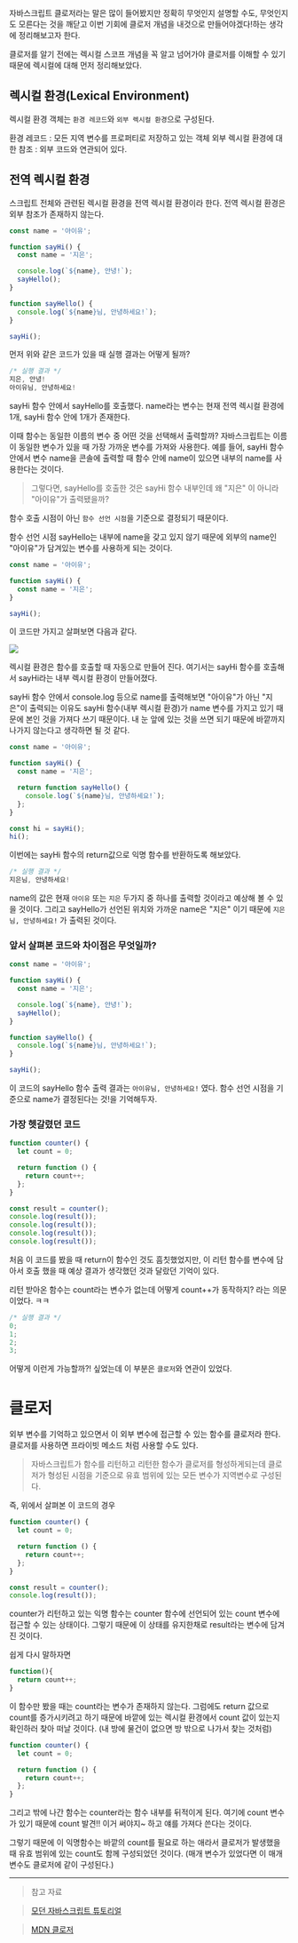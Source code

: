 자바스크립트 클로저라는 말은 많이 들어봤지만 정확히 무엇인지 설명할 수도, 무엇인지도 모른다는 것을 깨닫고 이번 기회에 클로저 개념을 내것으로 만들어야겠다!하는 생각에 정리해보고자 한다.

클로저를 알기 전에는 렉시컬 스코프 개념을 꼭 알고 넘어가야 클로저를 이해할 수 있기 때문에 렉시컬에 대해 먼저 정리해보았다.

## 렉시컬 환경(Lexical Environment)

렉시컬 환경 객체는 `환경 레코드`와 `외부 렉시컬 환경`으로 구성된다.

환경 레코드 : 모든 지역 변수를 프로퍼티로 저장하고 있는 객체
외부 렉시컬 환경에 대한 참조 : 외부 코드와 연관되어 있다.

## 전역 렉시컬 환경

스크립트 전체와 관련된 렉시컬 환경을 전역 렉시컬 환경이라 한다. 전역 렉시컬 환경은 외부 참조가 존재하지 않는다.

```js
const name = '아이유';

function sayHi() {
  const name = '지은';

  console.log(`${name}, 안녕!`);
  sayHello();
}

function sayHello() {
  console.log(`${name}님, 안녕하세요!`);
}

sayHi();
```

먼저 위와 같은 코드가 있을 때 실행 결과는 어떻게 될까?

```js
/* 실행 결과 */
지은, 안녕!
아이유님, 안녕하세요!
```

sayHi 함수 안에서 sayHello를 호출했다.
name라는 변수는 현재 전역 렉시컬 환경에 1개, sayHi 함수 안에 1개가 존재한다.

이때 함수는 동일한 이름의 변수 중 어떤 것을 선택해서 출력할까?
자바스크립트는 이름이 동일한 변수가 있을 때 가장 가까운 변수를 가져와 사용한다.
예를 들어, sayHi 함수 안에서 변수 name을 콘솔에 출력할 때 함수 안에 name이 있으면 내부의 name를 사용한다는 것이다.

> 그렇다면, sayHello를 호출한 것은 sayHi 함수 내부인데 왜
> "지은" 이 아니라 "아이유"가 출력됐을까?

함수 호출 시점이 아닌 `함수 선언 시점`을 기준으로 결정되기 때문이다.

함수 선언 시점 sayHello는 내부에 name을 갖고 있지 않기 때문에 외부의 name인 "아이유"가 담겨있는 변수를 사용하게 되는 것이다.

```js
const name = '아이유';

function sayHi() {
  const name = '지은';
}

sayHi();
```

이 코드만 가지고 살펴보면 다음과 같다.

![](https://velog.velcdn.com/images/reasonz/post/b9ce21e8-c74d-4ce0-91f3-82f92151991f/image.png)

렉시컬 환경은 함수를 호출할 때 자동으로 만들어 진다.
여기서는 sayHi 함수를 호출해서 sayHi라는 내부 렉시컬 환경이 만들어졌다.

sayHi 함수 안에서 console.log 등으로 name를 출력해보면 "아이유"가 아닌 "지은"이 출력되는 이유도 sayHi 함수(내부 렉시컬 환경)가 name 변수를 가지고 있기 때문에 본인 것을 가져다 쓰기 때문이다.
내 눈 앞에 있는 것을 쓰면 되기 때문에 바깥까지 나가지 않는다고 생각하면 될 것 같다.

```js
const name = '아이유';

function sayHi() {
  const name = '지은';

  return function sayHello() {
    console.log(`${name}님, 안녕하세요!`);
  };
}

const hi = sayHi();
hi();
```

이번에는 sayHi 함수의 return값으로 익명 함수를 반환하도록 해보았다.

```js
/* 실행 결과 */
지은님, 안녕하세요!
```

name의 값은 현재 `아이유` 또는 `지은` 두가지 중 하나를 출력할 것이라고 예상해 볼 수 있을 것이다.
그리고 sayHello가 선언된 위치와 가까운 name은 "지은" 이기 때문에 `지은님, 안녕하세요!` 가 출력된 것이다.

### **앞서 살펴본 코드와 차이점은 무엇일까?**

```js
const name = '아이유';

function sayHi() {
  const name = '지은';

  console.log(`${name}, 안녕!`);
  sayHello();
}

function sayHello() {
  console.log(`${name}님, 안녕하세요!`);
}

sayHi();
```

이 코드의 sayHello 함수 출력 결과는 `아이유님, 안녕하세요!` 였다.
함수 선언 시점을 기준으로 name가 결정된다는 것!을 기억해두자.

### 가장 헷갈렸던 코드

```js
function counter() {
  let count = 0;

  return function () {
    return count++;
  };
}

const result = counter();
console.log(result());
console.log(result());
console.log(result());
console.log(result());
```

처음 이 코드를 봤을 때 return이 함수인 것도 흠칫했었지만, 이 리턴 함수를 변수에 담아서 호출 했을 때 예상 결과가 생각했던 것과 달랐던 기억이 있다.

리턴 받아온 함수는 count라는 변수가 없는데 어떻게 count++가 동작하지? 라는 의문이었다. ㅋㅋ

```js
/* 실행 결과 */
0;
1;
2;
3;
```

어떻게 이런게 가능할까?! 싶었는데 이 부분은 `클로저`와 연관이 있었다.

# 클로저

외부 변수를 기억하고 있으면서 이 외부 변수에 접근할 수 있는 함수를 클로저라 한다.
클로저를 사용하면 프라이빗 메소드 처럼 사용할 수도 있다.

> 자바스크립트가 함수를 리턴하고 리턴한 함수가 클로저를 형성하게되는데 클로저가 형성된 시점을 기준으로 유효 범위에 있는 모든 변수가 지역변수로 구성된다.

즉, 위에서 살펴본 이 코드의 경우

```js
function counter() {
  let count = 0;

  return function () {
    return count++;
  };
}

const result = counter();
console.log(result());
```

counter가 리턴하고 있는 익명 함수는 counter 함수에 선언되어 있는 count 변수에 접근할 수 있는 상태이다. 그렇기 때문에 이 상태를 유지한채로 result라는 변수에 담겨진 것이다.

쉽게 다시 말하자면

```js
function(){
  return count++;
}
```

이 함수만 봤을 때는 count라는 변수가 존재하지 않는다.
그럼에도 return 값으로 count를 증가시키려고 하기 때문에 바깥에 있는 렉시컬 환경에서 count 값이 있는지 확인하러 찾아 떠날 것이다. (내 방에 물건이 없으면 방 밖으로 나가서 찾는 것처럼)

```js
function counter() {
  let count = 0;

  return function () {
    return count++;
  };
}
```

그리고 밖에 나간 함수는 counter라는 함수 내부를 뒤적이게 된다. 여기에 count 변수가 있기 때문에 count 발견!! 이거 써야지~ 하고 얘를 가져다 쓴다는 것이다.

그렇기 때문에 이 익명함수는 바깥의 count를 필요로 하는 애라서 클로저가 발생했을 때 유효 범위에 있는 count도 함께 구성되었던 것이다. (매개 변수가 있었다면 이 매개 변수도 클로저에 같이 구성된다.)

---

> 참고 자료

> [모던 자바스크립트 튜토리얼](https://ko.javascript.info/closure)

> [MDN 클로저](https://developer.mozilla.org/ko/docs/Web/JavaScript/Closures)
